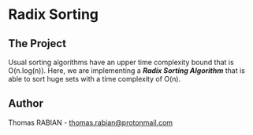 # Radix Sorting

## The Project

Usual sorting algorithms have an upper time complexity bound that is O(n.log(n)). Here, we are implementing a ***Radix Sorting Algorithm*** that is able to sort huge sets with a time complexity of O(n).

## Author

Thomas RABIAN - thomas.rabian@protonmail.com
